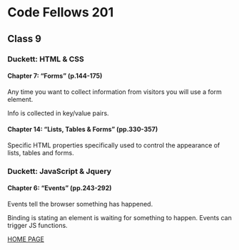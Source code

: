 # Code Fellows 201

## Class 9

### Duckett: HTML & CSS

#### Chapter 7: “Forms” (p.144-175)

Any time you want to collect information from visitors you will use a form element.

Info is collected in key/value pairs.

#### Chapter 14: “Lists, Tables & Forms” (pp.330-357)

Specific HTML properties specifically used to control the appearance of lists, tables and forms.

### Duckett: JavaScript & Jquery

#### Chapter 6: “Events” (pp.243-292)

Events tell the browser something has happened.

Binding is stating an element is waiting for something to happen. Events can trigger JS functions.

[HOME PAGE](https://getullrichordietrying.github.io/reading-notes/)
